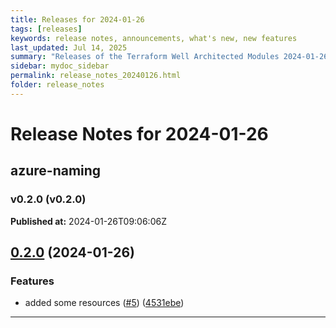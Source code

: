 ```yaml
---
title: Releases for 2024-01-26
tags: [releases]
keywords: release notes, announcements, what's new, new features
last_updated: Jul 14, 2025
summary: "Releases of the Terraform Well Architected Modules 2024-01-26"
sidebar: mydoc_sidebar
permalink: release_notes_20240126.html
folder: release_notes
---
```


# Release Notes for 2024-01-26

## azure-naming
### v0.2.0 (v0.2.0)
**Published at:** 2024-01-26T09:06:06Z

## [0.2.0](https://github.com/CloudNationHQ/terraform-azure-naming/compare/v0.1.0...v0.2.0) (2024-01-26)


### Features

* added some resources ([#5](https://github.com/CloudNationHQ/terraform-azure-naming/issues/5)) ([4531ebe](https://github.com/CloudNationHQ/terraform-azure-naming/commit/4531ebecd7338f79cfcdcc8d67092ff5c1cce54c))

---

